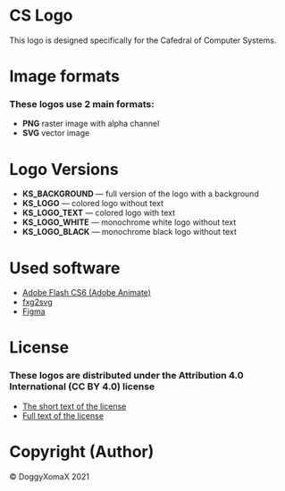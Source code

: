# CS Logo
This logo is designed specifically for the Cafedral of Computer Systems.
# Image formats
### These logos use 2 main formats:
- **PNG** raster image with alpha channel
- **SVG** vector image
# Logo Versions
- **KS_BACKGROUND** — full version of the logo with a background
- **KS_LOGO** — colored logo without text
- **KS_LOGO_TEXT** — colored logo with text
- **KS_LOGO_WHITE** — monochrome white logo without text
- **KS_LOGO_BLACK** — monochrome black logo without text
# Used software
- [Adobe Flash CS6 (Adobe Animate)](https://www.adobe.com/ru/products/animate.html)
- [fxg2svg](https://github.com/alts/fxg2svg)
- [Figma](https://figma.com/)
# License
### These logos are distributed under the Attribution 4.0 International (CC BY 4.0) license<br />
- [The short text of the license](https://creativecommons.org/licenses/by/4.0)
- [Full text of the license](https://creativecommons.org/licenses/by/4.0/legalcode)
# Copyright (Author)
© DoggyXomaX 2021